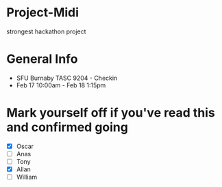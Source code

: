 # Project-Midi
strongest hackathon project

# General Info
* SFU Burnaby TASC 9204 - Checkin
* Feb 17 10:00am - Feb 18 1:15pm

# Mark yourself off if you've read this and confirmed going
- [x] Oscar
- [ ] Anas
- [ ] Tony
- [x] Allan
- [ ] William
